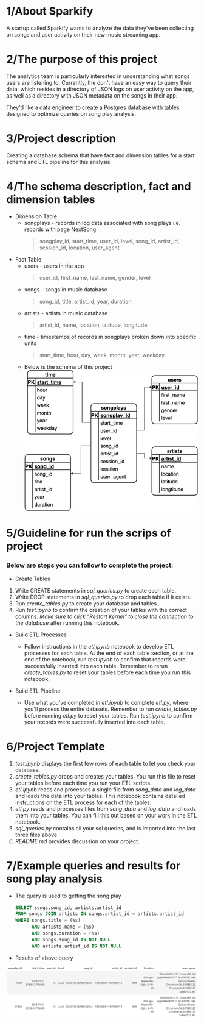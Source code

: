 # 1/About Sparkify
A startup called Sparkify wants to analyze the data they've been collecting on songs and user activity on their new music streaming app.

# 2/The purpose of this project
The analytics team is particularly interested in understanding what songs users are listening to.
Currently, the don't have an easy way to query their data, which resides in a directory of JSON logs on user activity on the app, as well as a directory with JSON metadata on the songs in their app.

They'd like a data engineer to create a Postgres database with tables designed to optimize queries on song play analysis.

# 3/Project description
Creating a database schema that have fact and dimension tables for a start schema and ETL pipeline for this analysis.

# 4/The schema description, fact and dimension tables
- Dimension Table
  - songplays - records in log data associated with song plays i.e. records with page NextSong
    > songplay_id, start_time, user_id, level, song_id, artist_id, session_id, location, user_agent
- Fact Table
  - users - users in the app
    > user_id, first_name, last_name, gender, level
  - songs - songs in music database
    > song_id, title, artist_id, year, duration
  - artists - artists in music database
    > artist_id, name, location, latitude, longitude
  - time - timestamps of records in songplays broken down into specific units
    > start_time, hour, day, week, month, year, weekday
  - Below is the schema of this project
![image](images/schema.png)

# 5/Guideline for run the scrips of project
### Below are steps you can follow to complete the project:

- Create Tables
1. Write CREATE statements in *sql_queries.py* to create each table.
2. Write DROP statements in *sql_queries.py* to drop each table if it exists.
3. Run *create_tables.py* to create your database and tables.
4. Run *test.ipynb* to confirm the creation of your tables with the correct columns. *Make sure to click "Restart kernel" to close the connection to the database* after running this notebook.

- Build ETL Processes
  - Follow instructions in the *etl.ipynb* notebook to develop ETL processes for each table. At the end of each table section, or at the end of the notebook, run *test.ipynb* to confirm that records were successfully inserted into each table. Remember to rerun *create_tables.py* to reset your tables before each time you run this notebook.

- Build ETL Pipeline
  - Use what you've completed in *etl.ipynb* to complete *etl.py*, where you'll process the entire datasets. Remember to run *create_tables.py* before running *etl.py* to reset your tables. Run *test.ipynb* to confirm your records were successfully inserted into each table.


# 6/Project Template
1. *test.ipynb* displays the first few rows of each table to let you check your database.
2. *create_tables.py* drops and creates your tables. You run this file to reset your tables before each time you run your ETL scripts.
3. *etl.ipynb* reads and processes a single file from *song_data* and *log_data* and loads the data into your tables. This notebook contains detailed instructions on the ETL process for each of the tables.
4. *etl.py* reads and processes files from *song_data* and *log_data* and loads them into your tables. You can fill this out based on your work in the ETL notebook.
5. *sql_queries.py* contains all your sql queries, and is imported into the last three files above.
6. *README.md* provides discussion on your project.


# 7/Example queries and results for song play analysis
  - The query is used to getting the song play
    ```sql
    SELECT songs.song_id, artists.artist_id
    FROM songs JOIN artists ON songs.artist_id = artists.artist_id
    WHERE songs.title = (%s)
          AND artists.name = (%s)
          AND songs.duration = (%s)
          AND songs.song_id IS NOT NULL
          AND artists.artist_id IS NOT NULL
    ```
    
  - Results of above query
  
  ![results](images/results.png)

